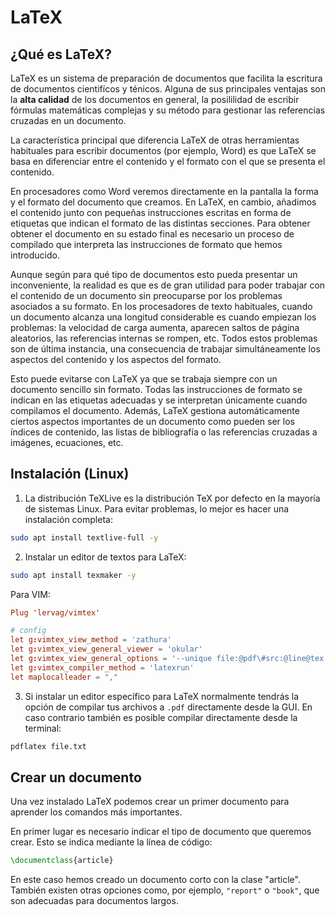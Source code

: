 # LaTeX

## ¿Qué es LaTeX?
LaTeX es un sistema de preparación de documentos que facilita la escritura de
documentos cientifícos y ténicos. Alguna de sus principales ventajas son la **alta
calidad** de los documentos en general, la posililidad de escribir fórmulas matemáticas
complejas y su método para gestionar las referencias cruzadas en un documento.

La característica principal que diferencia LaTeX de otras herramientas habituales para
escribir documentos (por ejemplo, Word) es que LaTeX se basa en diferenciar entre el
contenido y el formato con el que se presenta el contenido.

En procesadores como Word veremos directamente en la pantalla la forma y el formato del
documento que creamos. En LaTeX, en cambio, añadimos el contenido junto con pequeñas 
instrucciones escritas en forma de etiquetas que indican el formato de las distintas 
secciones. Para obtener obtener el documento en su estado final es necesario un proceso
de compilado que interpreta las instrucciones de formato que hemos introducido.

Aunque según para qué tipo de documentos esto pueda presentar un inconveniente, la
realidad es que es de gran utilidad para poder trabajar con el contenido de un 
documento sin preocuparse por los problemas asociados a su formato. En los procesadores
de texto habituales, cuando un documento alcanza una longitud considerable es cuando
empiezan los problemas: la velocidad de carga aumenta, aparecen saltos de página
aleatorios, las referencias internas se rompen, etc. Todos estos problemas son de
última instancia, una consecuencia de trabajar simultáneamente los aspectos del
contenido y los aspectos del formato.

Esto puede evitarse con LaTeX ya que se trabaja siempre con un documento sencillo sin
formato. Todas las instrucciones de formato se indican en las etiquetas adecuadas y se
interpretan únicamente cuando compilamos el documento. Además, LaTeX gestiona
automáticamente ciertos aspectos importantes de un documento como pueden ser los
índices de contenido, las listas de bibliografía o las referencias cruzadas a imágenes,
ecuaciones, etc.

## Instalación (Linux)
1. La distribución TeXLive es la distribución TeX por defecto en la mayoría de sistemas
Linux. Para evitar problemas, lo mejor es hacer una instalación completa:
```bash
sudo apt install textlive-full -y
```

2. Instalar un editor de textos para LaTeX:
```bash
sudo apt install texmaker -y
```

Para VIM:
```conf
Plug 'lervag/vimtex'

# config
let g:vimtex_view_method = 'zathura'
let g:vimtex_view_general_viewer = 'okular'
let g:vimtex_view_general_options = '--unique file:@pdf\#src:@line@tex'
let g:vimtex_compiler_method = 'latexrun'
let maplocalleader = ","
```

3. Si instalar un editor específico para LaTeX normalmente tendrás la opción de
compilar tus archivos a `.pdf` directamente desde la GUI. En caso contrario también
es posible compilar directamente desde la terminal:
```bash
pdflatex file.txt
```

## Crear un documento
Una vez instalado LaTeX podemos crear un primer documento para aprender los comandos
más importantes.

En primer lugar es necesario indicar el tipo de documento que queremos crear. Esto se
indica mediante la línea de código:
```tex
\documentclass{article}
```

En este caso hemos creado un documento corto con la clase "article". También existen
otras opciones como, por ejemplo, `"report"` o `"book"`, que son adecuadas para
documentos largos.
